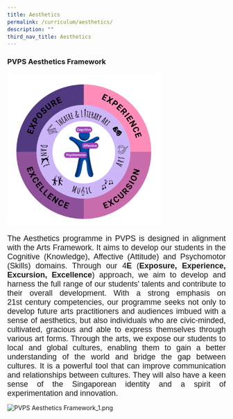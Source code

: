 ```yaml
---
title: Aesthetics
permalink: /curriculum/aesthetics/
description: ""
third_nav_title: Aesthetics
---
```

### PVPS Aesthetics Framework

<font size="4" face="arial, sans-serif">
<img src="/images/Curriculum/Aesthetics/PVPS%20Aesthetics%20Framework%201.png" alt="" style="width:70%">

</font><p align="justify"><font size="4" face="arial, sans-serif"> 
The Aesthetics programme in PVPS is designed in alignment with the Arts Framework. It aims to develop our students in the Cognitive (Knowledge), Affective (Attitude) and Psychomotor (Skills) domains. Through our 4**E**&nbsp;(**Exposure, Experience, Excursion, Excellence**) approach, we aim to develop and harness the full range of our students' talents and contribute to their overall development. With a strong emphasis on 21st&nbsp;century competencies, our programme seeks not only to develop future arts practitioners and audiences imbued with a sense of aesthetics, but also individuals who are civic-minded, cultivated, gracious and able to express themselves through various art forms. Through the arts, we expose our students to local and global cultures, enabling them to gain a better understanding of the world and bridge the gap between cultures. It is a powerful tool that can improve communication and relationships between cultures. They will also have a keen sense of the Singaporean identity and a spirit of experimentation and innovation.  </font> </p><p>

![PVPS Aesthetics Framework_1.png](https://parkviewpri.moe.edu.sg/qql/slot/u177/2023/Curriculum/Aesthetics/PVPS%20Aesthetics%20Framework_1.png)